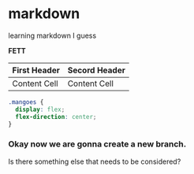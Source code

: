 # markdown

learning markdown I guess

**FETT**

| First Header | Secord Header |
| ------------ | ------------- |
| Content Cell | Content Cell  |

```css
.mangoes {
  display: flex;
  flex-direction: center;
}
```

### Okay now we are gonna create a new branch.

Is there something else that needs to be considered?
